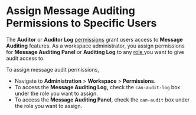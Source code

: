 # Assign Message Auditing Permissions to Specific Users

The **Auditor** or **Auditor Log**  [permissions](../rocket.chat-workspace-administration/permissions.md) grant users access to **Message Auditing** features. As a workspace administrator, you assign permissions for **Message Auditing Panel** or **Auditing Log** to any [role ](../rocket.chat-workspace-administration/permissions.md#roles)you want to give audit access to.

To assign message audit permissions,

* Navigate to **Administration** > **Workspace** > **Permissions.**
* To access the **Message Auditing Log,** check the `can-audit-log` box under the role you want to assign.
* To access the **Message Auditing Panel**, check the `can-audit` box under the role you want to assign.
